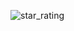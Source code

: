 ![star_rating](https://user-images.githubusercontent.com/21317964/60488031-7c9e9e00-9cbe-11e9-81c3-e68d12a10396.gif)
